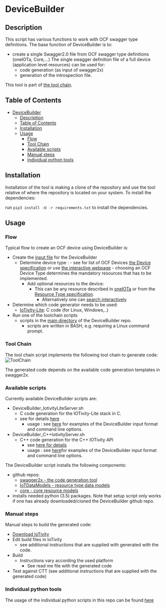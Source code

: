 # DeviceBuilder

## Description

This script has various functions to work with OCF swagger type definitions.
The base function of DeviceBuilder is to:

- create a single Swagger2.0 file from OCF swagger type definitions (oneIOTa, Core,...)
The single swagger definition file of a full device (application level resources) can be used for:
  - code generation (as input of swagger2x)
  - generation of the introspection file.

This tool is part of [the tool chain](#tool-chain).

## Table of Contents

- [DeviceBuilder](#devicebuilder)
  - [Description](#description)
  - [Table of Contents](#table-of-contents)
  - [Installation](#installation)
  - [Usage](#usage)
    - [Flow](#flow)
    - [Tool Chain](#tool-chain)
    - [Available scripts](#available-scripts)
    - [Manual steps](#manual-steps)
    - [Individual python tools](#individual-python-tools)
  
## Installation

Installation of the tool is making a clone of the repository and
use the tool relative of where the repository is located on your system.
To install the dependencies:

run ```pip3 install -U -r requirements.txt``` to install the dependencies.

## Usage

### Flow

Typical flow to create an OCF device using DeviceBuilder is:

- Create the [input file](/DeviceBuilder/DeviceBuilderInputFormat-file-examples) for the DeviceBuilder
  - Determine device type :
        - see for list of OCF Devices [the Device specification](https://openconnectivity.org/specs/OCF_Device_Specification.pdf) or use [the interactive webpage](https://openconnectivityfoundation.github.io/devicemodels/docs/index.html)
        - choosing an OCF Device Type determines the mandatory resources that has to be implemented.
    - Add optional resources to the device:
      - This can be any resource described in [oneIOTa](https://www.oneiota.org) or from the [Resource Type specification](https://openconnectivity.org/specs/OCF_Resource_Type_Specification.pdf).
        - Alternatively one can [search interactively](https://openconnectivityfoundation.github.io/devicemodels/docs/resource.html)
- Determine which code generator needs to be used:
  - [IoTivity-Lite](www.iotivity.org): C code (for Linux, Windows,..)
- Run one of the toolchain scripts
  - scripts in the [main directory](https://github.com/openconnectivityfoundation/DeviceBuilder) of the DeviceBuilder repo.
    - scripts are written in BASH, e.g. requiring a Linux command prompt.

### Tool Chain

The tool chain script implements the following tool chain to generate code:
![ToolChain](https://openconnectivityfoundation.github.io/DeviceBuilder/data/toolchain.png)


The generated code depends on the available code generation templates in swagger2x.

### Available scripts 

Currently available DeviceBuilder scripts are:

- DeviceBuilder_IotivityLiteServer.sh
  - C code generation for the IOTivity-Lite stack in C.
  - see for details [here](swagger2x/src/templates/IOTivity-lite)
    - usage :
        see  [here](DeviceBuilder/DeviceBuilderInputFormat-file-examples/readme.md) for examples of the DeviceBuilder input format and command line options.
- DeviceBuilder_C++IotivityServer.sh
  - C++ code generation for the C++ IOTivity API
    - see [here for details](https://github.com/openconnectivityfoundation/swagger2x/tree/master/src/templates/C%2B%2BIotivityServer)
    - usage :
        see [here](DeviceBuilder/DeviceBuilderInputFormat-file-examples/readme.md)for examples of the DeviceBuilder input format and command line options.

 The DeviceBuilder script installs the following components:

- github repos:
  - [swagger2x - the code generation tool](/swagger2x)
  - [IoTDataModels - resource type data models](https://github.com/openconnectivityfoundation/IoTDataModels)
  - [core - core resource models](https://github.com/openconnectivityfoundation/core)
- installs needed python (3.5) packages.
 Note that setup script only works if one has already downloaded/cloned the DeviceBuilder github repo.

### Manual steps

Manual steps to build the generated code:

- [Download IoTivity](https://www.iotivity.org)
- Edit build files in IoTivity
  - see additional instructions that are supplied with generated with the code.
- Build
  - Instructions vary according the used platform
    - See read me file with the generated code
- Test against CTT (see additional instructions that are supplied with the generated code)

### Individual python tools

The usage of the individual python scripts in this repo can be found [here](/DeviceBuilder/individual_tools)
